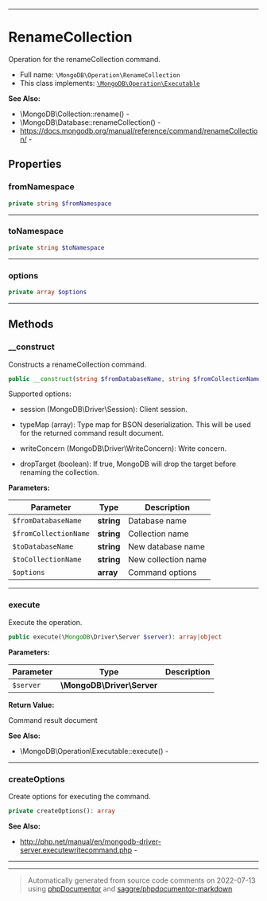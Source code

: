 ***

# RenameCollection

Operation for the renameCollection command.



* Full name: `\MongoDB\Operation\RenameCollection`
* This class implements:
[`\MongoDB\Operation\Executable`](./Executable.md)

**See Also:**

* \MongoDB\Collection::rename() - 
* \MongoDB\Database::renameCollection() - 
* https://docs.mongodb.org/manual/reference/command/renameCollection/ - 



## Properties


### fromNamespace



```php
private string $fromNamespace
```






***

### toNamespace



```php
private string $toNamespace
```






***

### options



```php
private array $options
```






***

## Methods


### __construct

Constructs a renameCollection command.

```php
public __construct(string $fromDatabaseName, string $fromCollectionName, string $toDatabaseName, string $toCollectionName, array $options = []): mixed
```

Supported options:

* session (MongoDB\Driver\Session): Client session.

* typeMap (array): Type map for BSON deserialization. This will be used
  for the returned command result document.

* writeConcern (MongoDB\Driver\WriteConcern): Write concern.

* dropTarget (boolean): If true, MongoDB will drop the target before
  renaming the collection.






**Parameters:**

| Parameter | Type | Description |
|-----------|------|-------------|
| `$fromDatabaseName` | **string** | Database name |
| `$fromCollectionName` | **string** | Collection name |
| `$toDatabaseName` | **string** | New database name |
| `$toCollectionName` | **string** | New collection name |
| `$options` | **array** | Command options |




***

### execute

Execute the operation.

```php
public execute(\MongoDB\Driver\Server $server): array|object
```








**Parameters:**

| Parameter | Type | Description |
|-----------|------|-------------|
| `$server` | **\MongoDB\Driver\Server** |  |


**Return Value:**

Command result document


**See Also:**

* \MongoDB\Operation\Executable::execute() - 

***

### createOptions

Create options for executing the command.

```php
private createOptions(): array
```










**See Also:**

* http://php.net/manual/en/mongodb-driver-server.executewritecommand.php - 

***


***
> Automatically generated from source code comments on 2022-07-13 using [phpDocumentor](http://www.phpdoc.org/) and [saggre/phpdocumentor-markdown](https://github.com/Saggre/phpDocumentor-markdown)
